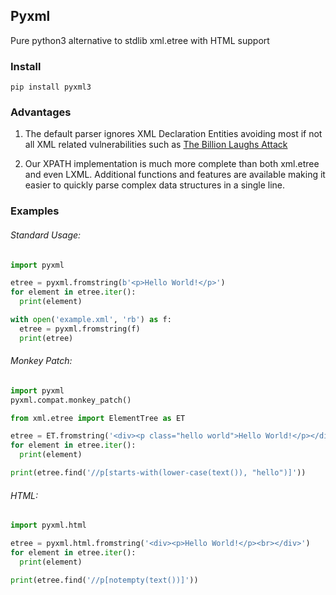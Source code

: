 Pyxml
------
Pure python3 alternative to stdlib xml.etree with HTML support

### Install

```
pip install pyxml3
```

### Advantages

1. The default parser ignores XML Declaration Entities avoiding 
   most if not all XML related vulnerabilities such as 
   [The Billion Laughs Attack](https://en.wikipedia.org/wiki/Billion_laughs_attack)
 
2. Our XPATH implementation is much more complete than both xml.etree
   and even LXML. Additional functions and features are available making
   it easier to quickly parse complex data structures in a single line.

### Examples

###### Standard Usage:

```python
import pyxml

etree = pyxml.fromstring(b'<p>Hello World!</p>')
for element in etree.iter():
  print(element)

with open('example.xml', 'rb') as f:
  etree = pyxml.fromstring(f)
  print(etree)
```

###### Monkey Patch:

```python
import pyxml
pyxml.compat.monkey_patch()

from xml.etree import ElementTree as ET

etree = ET.fromstring('<div><p class="hello world">Hello World!</p></div>')
for element in etree.iter():
  print(element)

print(etree.find('//p[starts-with(lower-case(text()), "hello")]'))
```

###### HTML:

```python
import pyxml.html

etree = pyxml.html.fromstring('<div><p>Hello World!</p><br></div>')
for element in etree.iter():
  print(element)

print(etree.find('//p[notempty(text())]'))
```

